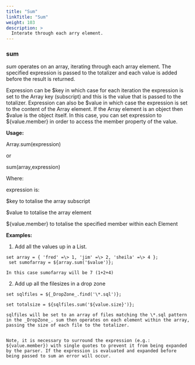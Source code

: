```yaml
---
title: "Sum"
linkTitle: "Sum"
weight: 103
description: >
  Interate through each arry element. 
---
```


### sum

_sum_ operates on an array, iterating through each array element. The specified expression is passed to the totalizer and each value is added before the result is returned.

Expression can be $key in which case for each iteration the expression is set to the Array key (subscript) and this is the value that is passed to the totalizer. Expression can also be $value in which case the expression is set to the content of the Array element. If the Array element is an object then $value is the object itself. In this case, you can set expression to ${value.member} in order to access the member property of the value.

**Usage:**

Array.sum(expression)

or

sum(array,expression)

Where:

expression is:

$key to totalise the array subscript

$value to totalise the array element

${value.member} to totalise the specified member within each Element

**Examples:**

1. Add all the values up in a List.
~~~
set array = { 'fred' =\> 1, 'jim' =\> 2, 'sheila' =\> 4 };
 set sumofarray = ${array.sum('$value')};

In this case sumofarray will be 7 (1+2+4)
~~~

2. Add up all the filesizes in a drop zone
~~~
set sqlfiles = ${_DropZone_.find('\*.sql')};

set totalsize = ${sqlfiles.sum('${value.size}')};

sqlfiles will be set to an array of files matching the \*.sql pattern in the _DropZone_. sum then operates on each element within the array, passing the size of each file to the totalizer.


Note, it is necessary to surround the expression (e.g.: ${value.member}) with single quotes to prevent it from being expanded by the parser. If the expression is evaluated and expanded before being passed to sum an error will occur.
~~~ 